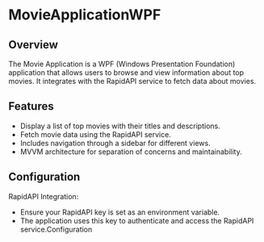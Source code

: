 # MovieApplicationWPF

## Overview
The Movie Application is a WPF (Windows Presentation Foundation) application that allows users to browse and view information about top movies. It integrates with the RapidAPI service to fetch data about movies.

## Features
- Display a list of top movies with their titles and descriptions.
- Fetch movie data using the RapidAPI service.
- Includes navigation through a sidebar for different views.
- MVVM architecture for separation of concerns and maintainability.

## Configuration
RapidAPI Integration:
- Ensure your RapidAPI key is set as an environment variable.
- The application uses this key to authenticate and access the RapidAPI service.Configuration
